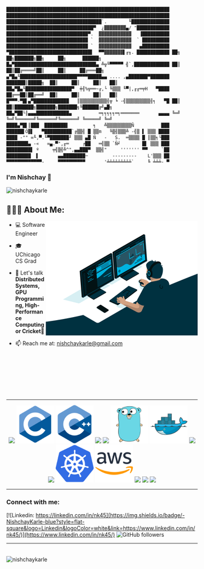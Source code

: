 ```
████████████████████████████████████████████████████████████ 
████████████████████████████████████████████████████████████ 
███████████████████████████████████`.        ╙██████████████ 
████████████████████████████████▀  ¿▓▓▓▓▓▓▓▓▄/ "████████████ 
██████████████████████████████▀.  ▓▓▓▓▓▓▓▓▓▓▓▓   ▐██████████ 
██████████████████████████████ `  ▓▓▓▓▓▓▓▓▓▓▓▓  ` ██████████ 
██████████████████████████████ `  ▓▓▓▓▓▓▓▓▓▓▓▓   ▄██████████
▀██████████████████████████████▌  ▀▀▓▓▓▓▓▓▓▌╓╖. ████████████ ██╗  ██╗███████╗██╗     ██╗      ██████╗
█▄▀██████████████████████████████▄ ╩╦╙▀▀▀▀▀ ╣`,█████████████ ██║  ██║██╔════╝██║     ██║     ██╔═══██╗
▄▀█▄╙█████████████████████▀▀▀▀█████▄▄ .... ,▄███████▀███████ ███████║█████╗  ██║     ██║     ██║   ██║
██▄▀█▄╙█████████████████▀  ╪╢%╦══~╓,└ ╚▒▒▒ ╙▀|,╓╓═╤H   ▀████ ██╔══██║██╔══╝  ██║     ██║     ██║   ██║
█▀▀▀-▀█▌▄▀█████████████   ║▒▒▒▒▒▒▒▒▒▒╢╦ ╘ -╣▒▒▒▒▒▒▒▒▒╢╕   ▀█ ██║  ██║███████╗███████╗███████╗╚██████╔╝▄█╗
██▄▀██└║▄▄▄████████████▄          ═╕╕╕╕╕═╕═══════       ▄▄▄▄ ╚═╝  ╚═╝╚══════╝╚══════╝╚══════╝ ╚═════╝ ╚═╝
████▄▀█▌║███  ████████▌         ╕   ╩▒▒▒▒▒▒▒▒▒Ñ          ███
██████▌Ö▓▌   ▀██████████`╔▒▒╣ █ ▒▒m   ╚▒╢▒▒▒╩ -╣▒ ▌ ▒▒▒ ████
████ -"" ∞╙,▀.╙▀███████╜ ▒▒▒ ▄█ Ñ   -   S.  ═▒▒▒▒ █ ║▒▒╕└███
████████▄ -«   ∞▄.▀",╓═     ╒██   ═╣▒▒ `Ñ╛        █▌ ▒▒▒ ███
█████████▌ º     ╤╣▒╣╩^",▄▄███▀  ▒▒╣"     ''''''' ▀▀     `██
█████████  ▌       ▄▄████████─         ---------    L'▒▒▒ ██
▀▀▀▀▀▀▀▀▀▀▀▀▀-     ▀▀▀▀▀▀▀▀▀▀       '╧╧╧╧╧╧╧╧╧`     ╚ ╧╧╧- ▀
```
### I'm Nishchay 👋

<p align="left"> <img src="https://komarev.com/ghpvc/?username=nishchaykarle&label=Profile%20views&color=0e75b6&style=flat" alt="nishchaykarle" /> </p>


<div>
<h2 align="left">👨🏻‍💻 About Me:</h2>
<img align="right" alt="Coding" width="400" src="./Code.gif">

- 💻 Software Engineer
- 🎓 UChicago CS Grad
- 💬 Let's talk **Distributed Systems, GPU Programming, High-Performance Computing or Cricket🏏**
  
- 📫 Reach me at: nishchaykarle@gmail.com
</br> </br> </br> </br> </br> </br> </br> </br>
</div>

---

<div align="center">

<!-- python -->
<img src="https://user-images.githubusercontent.com/74038190/212257472-08e52665-c503-4bd9-aa20-f5a4dae769b5.gif" width="100">
<!-- C -->
<img src="https://raw.githubusercontent.com/devicons/devicon/master/icons/c/c-original.svg" width="100">
<!-- C++ -->
<img src="https://raw.githubusercontent.com/devicons/devicon/master/icons/cplusplus/cplusplus-original.svg" width="100">
<!-- JS -->
<img src="https://user-images.githubusercontent.com/74038190/212257454-16e3712e-945a-4ca2-b238-408ad0bf87e6.gif" width="100">
<!-- Github -->
<img src="https://user-images.githubusercontent.com/74038190/212257468-1e9a91f1-b626-4baa-b15d-5c385dfa7ed2.gif" width="100">
<!-- Go -->
<img src="https://raw.githubusercontent.com/devicons/devicon/master/icons/go/go-original.svg" width="100">

<!-- Docker -->
<img src="https://raw.githubusercontent.com/devicons/devicon/master/icons/docker/docker-original.svg" width="100">
<img src="https://user-images.githubusercontent.com/74038190/212257465-7ce8d493-cac5-494e-982a-5a9deb852c4b.gif" width="100">
<img src="https://user-images.githubusercontent.com/74038190/212257467-871d32b7-e401-42e8-a166-fcfd7baa4c6b.gif" width="100">
<!-- Kubernetes -->
<img src="https://raw.githubusercontent.com/devicons/devicon/master/icons/kubernetes/kubernetes-plain.svg" width="100">
<!-- AWS -->
<img src="https://raw.githubusercontent.com/devicons/devicon/master/icons/amazonwebservices/amazonwebservices-original-wordmark.svg" width="100">
<img src="https://github.com/Anmol-Baranwal/Cool-GIFs-For-GitHub/assets/74038190/29fd6286-4e7b-4d6c-818f-c4765d5e39a9" width="100">
<img src="https://github.com/Anmol-Baranwal/Cool-GIFs-For-GitHub/assets/74038190/67f477ed-6624-42da-99f0-1a7b1a16eecb" width="100">
<img src="https://github.com/Anmol-Baranwal/Cool-GIFs-For-GitHub/assets/74038190/3fb2cdf6-8920-462e-87a4-95af376418aa" width="100">
</div>

---

<h3 align="left">Connect with me:</h3>

[![Linkedin: https://linkedin.com/in/nk45](https://img.shields.io/badge/-NishchayKarle-blue?style=flat-square&logo=Linkedin&logoColor=white&link=https://www.linkedin.com/in/nk45/)](https://www.linkedin.com/in/nk45/)
![GitHub followers](https://img.shields.io/github/followers/nishchaykarle?label=Follow&style=social)

---
<br>
<img align="center" src="https://github-readme-streak-stats.herokuapp.com/?user=nishchaykarle&" alt="nishchaykarle" width=500/>
